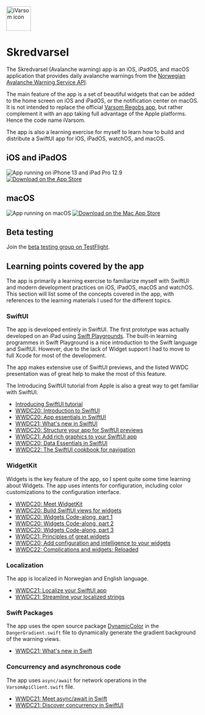 <img src="images/iVarsomIcon.png" alt="iVarsom icon" width="64" />

# Skredvarsel

The Skredvarsel (Avalanche warning) app is an iOS, iPadOS, and macOS application that provides daily avalanche warnings from the [Norwegian Avalanche Warning Service API](http://api.nve.no/doc/snoeskredvarsel/).

The main feature of the app is a set of beautiful widgets that can be added to the home screen on iOS and iPadOS, or the notification center on macOS. It is not intended to replace the official [Varsom Regobs app](https://apps.apple.com/us/app/varsom-regobs/id1450501601), but rather complement it with an app taking full advantage of the Apple platforms. Hence the code name iVarsom.

The app is also a learning exercise for myself to learn how to build and distribute a SwiftUI app for iOS, iPadOS, watchOS, and macOS.

## iOS and iPadOS

<img src="images/iPhoneiPadDeviceScreenshot.webp" alt="App running on iPhone 13 and iPad Pro 12.9" />

<a href="https://apps.apple.com/app/skredvarsel/id1613060787">
    <img src="images/DownloadOnTheAppStore.svg" alt="Download on the App Store" />
</a>

## macOS

<img src="images/macBookScreenshot.webp" alt="App running on macOS" />

<a href="https://apps.apple.com/app/skredvarsel/id1613060787">
    <img src="images/DownloadOnTheMacAppStore.svg" alt="Download on the Mac App Store" />
</a>

## Beta testing

Join the [beta testing group on TestFlight](https://testflight.apple.com/join/8IeX64AS).

## Learning points covered by the app

The app is primarily a learning exercise to familiarize myself with SwiftUI and modern development practices on iOS, iPadOS, macOS and watchOS. This section will list some of the concepts covered in the app, with references to the learning materials I used for the different topics. 

### SwiftUI

The app is developed entirely in SwiftUI. The first prototype was actually developed on an iPad using [Swift Playgrounds](https://www.apple.com/swift/playgrounds/). The built-in learning programmes in Swift Playground is a nice introduction to the Swift language and SwiftUI. However, due to the lack of Widget support I had to move to full Xcode for most of the development.

The app makes extensive use of SwiftUI previews, and the listed WWDC presentation was of great help to make the most of this feature.

The Introducing SwiftUI tutorial from Apple is also a great way to get familiar with SwiftUI.

* [Introducing SwiftUI tutorial](https://developer.apple.com/tutorials/swiftui)
* [WWDC20: Introduction to SwiftUI](https://developer.apple.com/wwdc20/10119)
* [WWDC20: App essentials in SwiftUI](https://developer.apple.com/wwdc20/10037)
* [WWDC21: What's new in SwiftUI](https://developer.apple.com/wwdc21/10018)
* [WWDC20: Structure your app for SwiftUI previews](https://developer.apple.com/wwdc20/10149)
* [WWDC21: Add rich graphics to your SwiftUI app](https://developer.apple.com/wwdc21/10021)
* [WWDC20: Data Essentials in SwiftUI](https://developer.apple.com/wwdc20/10040)
* [WWDC22: The SwiftUI cookbook for navigation](https://developer.apple.com/wwdc22/10054)

### WidgetKit

Widgets is the key feature of the app, so I spent quite some time learning about Widgets. The app uses intents for configuration, including color customizations to the configuration interface.

* [WWDC20: Meet WidgetKit](https://developer.apple.com/wwdc20/10028)
* [WWDC20: Build SwiftUI views for widgets](https://developer.apple.com/wwdc20/10033)
* [WWDC20: Widgets Code-along, part 1](https://developer.apple.com/wwdc20/10034)
* [WWDC20: Widgets Code-along, part 2](https://developer.apple.com/wwdc20/10035)
* [WWDC20: Widgets Code-along, part 3](https://developer.apple.com/wwdc20/10036)
* [WWDC21: Principles of great widgets](https://developer.apple.com/wwdc21/10048)
* [WWDC20: Add configuration and intelligence to your widgets](https://developer.apple.com/wwdc20/10194)
* [WWDC22: Complications and widgets: Reloaded](https://developer.apple.com/wwdc22/10050)

### Localization

The app is localized in Norwegian and English language.

* [WWDC21: Localize your SwiftUI app](https://developer.apple.com/wwdc21/10220)
* [WWDC21: Streamline your localized strings](https://developer.apple.com/wwdc21/10221)

### Swift Packages

The app uses the open source package [DynamicColor](https://github.com/yannickl/DynamicColor) in the `DangerGradient.swift` file to dynamically generate the gradient background of the warning views.

* [WWDC21: What's new in Swift](https://developer.apple.com/wwdc21/10192)

### Concurrency and asynchronous code

The app uses `async/await` for network operations in the `VarsomApiClient.swift` file.

* [WWDC21: Meet async/await in Swift](https://developer.apple.com/wwdc21/10132)
* [WWDC21: Discover concurrency in SwiftUI](https://developer.apple.com/wwdc21/10019)